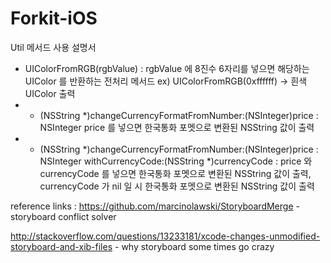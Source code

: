 # Forkit-iOS

Util 메서드 사용 설명서

- UIColorFromRGB(rgbValue) : rgbValue 에 8진수 6자리를 넣으면 해당하는 UIColor 를 반환하는 전처리 메서드 ex) UIColorFromRGB(0xffffff) -> 흰색 UIColor 출력
- + (NSString *)changeCurrencyFormatFromNumber:(NSInteger)price : NSInteger price 를 넣으면 한국통화 포멧으로 변환된 NSString 값이 출력
- + (NSString *)changeCurrencyFormatFromNumber:(NSInteger)price : NSInteger withCurrencyCode:(NSString *)currencyCode : price 와 currencyCode 를 넣으면 한국통화 포멧으로 변환된 NSString 값이 출력, currencyCode 가 nil 일 시 한국통화 포멧으로 변환된 NSString 값이 출력

reference links : 
https://github.com/marcinolawski/StoryboardMerge - storyboard conflict solver

http://stackoverflow.com/questions/13233181/xcode-changes-unmodified-storyboard-and-xib-files - why storyboard some times go crazy

